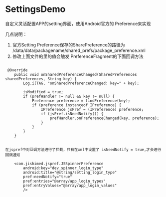 # SettingsDemo
自定义灵活配置APP的setting界面，使用Android官方的 Preference来实现

几点说明：

1.  官方Setting Preference保存的SharePreference的路径为
    /data/data/packagename/shared_prefs/package_preference.xml
2. 修改上面文件的里的值会触发 PreferenceFragment的下面回调方法

```

 @Override
    public void onSharedPreferenceChanged(SharedPreferences sharedPreferences, String key) {
        Log.i(TAG, "onSharedPreferenceChanged: key=" + key);

        isModified = true;
        if (prefHandler != null && key != null) {
            Preference preference = findPreference(key);
            if (preference instanceof IPreference) {
                IPreference jsPref = (IPreference) preference;
                if (jsPref.isNeedNotify()) {
                    prefHandler.onPreferenceChanged(key, preference);
                }
            }
        }
    }
	
```	

	在jspref中对回调方法进行了拦截，只有在xml中设置了 isNeedNotify = true,才会进行回调通知
	
```
	<com.jishimed.jspref.JSSpinnerPreference
        android:key="dev_spinner_login_type"
        android:title="@string/setting_login_type"
        pref:needNotify="true"
        pref:entries="@array/app_login_types"
        pref:entryValues="@array/app_login_values"
        />
````